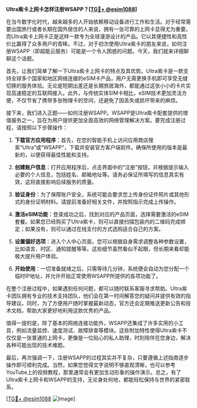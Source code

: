 **Ultra紫卡上网卡怎样注册WSAPP？[[TG💪+ @esim1088](https://t.me/s/esim1088)]**

在当今数字化时代，越来越多的人开始依赖移动设备进行工作和生活。对于经常需要出国旅行或者长期在国外居住的人来说，拥有一张可靠的上网卡显得尤为重要。而Ultra紫卡上网卡正是这样一款专为全球漫游设计的产品。它以其便捷性和高性价比赢得了众多用户的青睐。不过，对于初次使用Ultra紫卡的朋友来说，如何注册WSAPP（即超能云服务）可能是一个令人困惑的问题。今天，我们就来详细聊聊这个话题。

首先，让我们简单了解一下Ultra紫卡上网卡的特点及其优势。Ultra紫卡是一款支持全球多个国家和地区网络连接的eSIM卡产品，用户无需更换手机即可享受无缝切换的服务体验。无论是短期出差还是长期旅居海外，都能通过这张小小的卡片实现高速稳定的互联网接入。此外，与传统实体SIM卡相比，eSIM技术更加灵活方便，不仅节省了携带多张物理卡的空间，还避免了因丢失或损坏带来的麻烦。

接下来，我们进入正题——如何注册WSAPP。WSAPP是Ultra紫卡配套提供的增值服务之一，旨在为用户提供更加全面高效的网络管理解决方案。要完成注册过程，请按照以下步骤操作：

1. **下载官方应用程序**：首先，在您的智能手机上访问应用商店搜索“Ultra”或“WSAPP”，下载并安装官方客户端软件。确保所使用的版本是最新的，以便获得最佳性能和支持。

2. **创建账户信息**：打开应用程序后，点击界面中的“注册”按钮，并根据提示输入必要的个人信息，包括姓名、邮箱地址等。请务必保证所填写的信息真实有效，这将直接影响后续服务的质量。

3. **验证身份**：为了保障账户安全，系统可能会要求您上传身份证件照片或其他形式的身份证明材料。请提前准备好相关文件，并按照指示完成上传操作。

4. **激活eSIM功能**：登录成功之后，找到对应的产品页面，选择需要激活的eSIM套餐。如果您已经购买了Ultra紫卡，则可以直接扫描包装内的二维码完成绑定；如果没有，则可以通过在线支付的方式选购适合自己的方案。

5. **设置偏好选项**：进入个人中心页面，您可以根据自身需求调整各种参数设置，比如语言、时区、通知提醒等等。这些细节虽然看似不起眼，但长期来看却能极大提升用户体验。

6. **开始使用**：一切准备就绪之后，只需等待几分钟，系统便会自动为您分配一个临时IP地址，并允许开始正常使用WSAPP所提供的各项功能了。

在整个注册过程中，如果遇到任何问题，都可以随时联系客服寻求帮助。Ultra紫卡团队拥有专业的技术支持团队，他们会在第一时间解答您的疑问并提供有效的指导建议。同时，为了方便用户随时掌握最新动态，官方还会定期推送更新公告和技术文档，帮助大家更好地利用这款优秀的产品。

值得一提的是，除了基本的网络连接功能外，WSAPP还集成了许多实用的小工具，例如流量监控、速度测试、故障排查等模块。这些附加特性使得Ultra紫卡不仅仅是一张普通的上网卡，更像是一位贴心的私人助理，时刻陪伴在您身边，解决各种可能出现的技术难题。

最后，再次强调一下，注册WSAPP的过程其实并不复杂，只要遵循上述指南逐步操作即可顺利完成。当然，如果您觉得文字说明不够直观清晰，也可以参考YouTube上的视频教程，那里通常会有更加生动形象的操作演示。总之，有了Ultra紫卡上网卡和WSAPP的支持，无论身处何地，都能轻松保持与世界的紧密联系。

[[TG💪+ @esim1088](https://t.me/s/esim1088) ![Image](https://i.postimg.cc/4NQfJmqS/Snipaste-2025-05-13-00-14-12.png)]